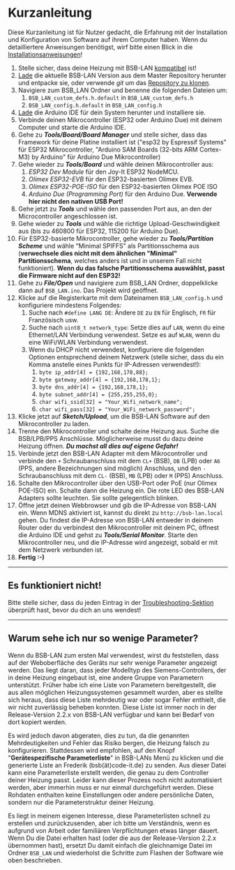 # Kurzanleitung

Diese Kurzanleitung ist für Nutzer gedacht, die Erfahrung mit der Installation und Konfiguration von Software auf ihrem Computer haben. Wenn du detailliertere Anweisungen benötigst, wirf bitte einen Blick in die [Installationsanweisungen](install.md)!

1. Stelle sicher, dass deine Heizung mit BSB-LAN [kompatibel](supported_heating_systems.md) ist!
1. [Lade](https://github.com/fredlcore/BSB-LAN/archive/refs/heads/master.zip) die aktuelle BSB-LAN Version aus dem Master Repository herunter und entpacke sie, oder verwende *git* um das [Repository zu klonen](https://github.com/fredlcore/BSB-LAN.git).
1. Navigiere zum BSB_LAN Ordner und benenne die folgenden Dateien um:
    1. `BSB_LAN_custom_defs.h.default` in `BSB_LAN_custom_defs.h`
    1. `BSB_LAN_config.h.default` in `BSB_LAN_config.h`
1. [Lade](https://www.arduino.cc/en/software) die Arduino IDE für dein System herunter und installiere sie.
1. Verbinde deinen Mikrocontroller (ESP32 oder Arduino Due) mit deinem Computer und starte die Arduino IDE.
1. Gehe zu ***Tools/Board/Board Manager*** und stelle sicher, dass das Framework für deine Platine installiert ist ("esp32 by Espressif Systems" für ESP32 Mikrocontroller, "Arduino SAM Boards (32-bits ARM Cortex-M3) by Arduino" für Arduino Due Mikrocontroller)
1. Gehe wieder zu ***Tools/Board*** und wähle deinen Mikrocontroller aus:
    1. *ESP32 Dev Module* für den Joy-It ESP32 NodeMCU.
    1. *Olimex ESP32-EVB* für den ESP32-basierten Olimex EVB.
    1. *Olimex ESP32-POE-ISO* für den ESP32-basierten Olimex POE ISO
    1. *Arduino Due (Programming Port)* für den Arduino Due. **Verwende hier nicht den nativen USB Port!**
1. Gehe jetzt zu ***Tools*** und wähle den passenden Port aus, an den der Microcontroller angeschlossen ist.
1. Gehe wieder zu ***Tools*** und wähle die richtige Upload-Geschwindigkeit aus (bis zu 460800 für ESP32, 115200 für Arduino Due).
1. Für ESP32-basierte Mikrocontroller, gehe wieder zu ***Tools/Partition Scheme*** und wähle "Minimal SPIFFS" als Partitionsschema aus (**verwechsele dies nicht mit dem ähnlichen "Minimal" Partitionsschema**, welches anders ist und in unserem Fall nicht funktioniert). **Wenn du das falsche Partitionsschema auswählst, passt die Firmware nicht auf den ESP32!**
1. Gehe zu ***File/Open*** und navigiere zum BSB_LAN Ordner, doppelklicke dann auf `BSB_LAN.ino`. Das Projekt wird geöffnet.
1. Klicke auf die Registerkarte mit dem Dateinamen `BSB_LAN_config.h` und konfiguriere mindestens Folgendes:
    1. Suche nach `#define LANG DE`: Ändere `DE` zu `EN` für Englisch, `FR` für Französisch usw.
    1. Suche nach `uint8_t network_type`: Setze dies auf `LAN`, wenn du eine Ethernet/LAN Verbindung verwendest. Setze es auf `WLAN`, wenn du eine WiFi/WLAN Verbindung verwendest.
    1. Wenn du DHCP nicht verwendest, konfiguriere die folgenden Optionen entsprechend deinem Netzwerk (stelle sicher, dass du ein Komma anstelle eines Punkts für IP-Adressen verwendest!):
        1. `byte ip_addr[4] = {192,168,178,88};`
        1. `byte gateway_addr[4] = {192,168,178,1};`
        1. `byte dns_addr[4] = {192,168,178,1};`
        1. `byte subnet_addr[4] = {255,255,255,0};`
        1. `char wifi_ssid[32] = "Your_Wifi_network_name";`
        1. `char wifi_pass[32] = "Your_WiFi_network_password";`
1. Klicke jetzt auf ***Sketch/Upload***, um die BSB-LAN Software auf den Mikrocontroller zu laden.
1. Trenne den Mikrocontroller und schalte deine Heizung aus. Suche die BSB/LPB/PPS Anschlüsse. Möglicherweise musst du dazu deine Heizung öffnen. ***Du machst all dies auf eigene Gefahr!***
1. Verbinde jetzt den BSB-LAN Adapter mit dem Mikrocontroller und verbinde den `+` Schraubanschluss mit dem `CL+` (BSB), `DB` (LPB) oder `A6` (PPS, andere Bezeichnungen sind möglich) Anschluss, und den `-` Schraubanschluss mit dem `CL-` (BSB), `MB` (LPB) oder `M` (PPS) Anschluss.
1. Schalte den Mikrocontroller über den USB-Port oder PoE (nur Olimex POE-ISO) ein. Schalte dann die Heizung ein. Die rote LED des BSB-LAN Adapters sollte leuchten. Sie sollte gelegentlich blinken.
1. Öffne jetzt deinen Webbrowser und gib die IP-Adresse von BSB-LAN ein. Wenn MDNS aktiviert ist, kannst du direkt zu `http://bsb-lan.local` gehen. Du findest die IP-Adresse von BSB-LAN entweder in deinem Router oder du verbindest den Mikrocontroller mit deinem PC, öffnest die Arduino IDE und gehst zu ***Tools/Serial Monitor***. Starte den Mikrocontroller neu, und die IP-Adresse wird angezeigt, sobald er mit dem Netzwerk verbunden ist.
1. **Fertig :-)**

---

## Es funktioniert nicht!

Bitte stelle sicher, dass du jeden Eintrag in der [Troubleshooting-Sektion](troubleshooting.md) überprüft hast, bevor du dich an uns wendest!

---

## Warum sehe ich nur so wenige Parameter?

Wenn du BSB-LAN zum ersten Mal verwendest, wirst du feststellen, dass auf der Weboberfläche des Geräts nur sehr wenige Parameter angezeigt werden. Das liegt daran, dass jeder Modelltyp des Siemens-Controllers, der in deine Heizung eingebaut ist, eine andere Gruppe von Parametern unterstützt. Früher habe ich eine Liste von Parametern bereitgestellt, die aus allen möglichen Heizungssystemen gesammelt wurden, aber es stellte sich heraus, dass diese Liste mehrdeutig war oder sogar Fehler enthielt, die wir nicht zuverlässig beheben konnten. Diese Liste ist immer noch in der Release-Version 2.2.x von BSB-LAN verfügbar und kann bei Bedarf von dort kopiert werden.

Es wird jedoch davon abgeraten, dies zu tun, da die genannten Mehrdeutigkeiten und Fehler das Risiko bergen, die Heizung falsch zu konfigurieren. Stattdessen wird empfohlen, auf den Knopf "**Gerätespezifische Parameterliste**" in BSB-LANs Menü zu klicken und die generierte Liste an Frederik (bsb(ät)code-it.de) zu senden. Aus dieser Datei kann eine Parameterliste erstellt werden, die genau zu dem Controller deiner Heizung passt. Leider kann dieser Prozess noch nicht automatisiert werden, aber immerhin muss er nur einmal durchgeführt werden. Diese Rohdaten enthalten keine Einstellungen oder andere persönliche Daten, sondern nur die Parameterstruktur deiner Heizung.

Es liegt in meinem eigenen Interesse, diese Parameterlisten schnell zu erstellen und zurückzusenden, aber ich bitte um Verständnis, wenn es aufgrund von Arbeit oder familiären Verpflichtungen etwas länger dauert.  
Wenn Du die Datei erhalten hast (oder die aus der Release-Version 2.2.x übernommen hast), ersetzt Du damit einfach die gleichnamige Datei im Ordner `BSB_LAN` und wiederholst die Schritte zum Flashen der Software wie oben beschrieben.
